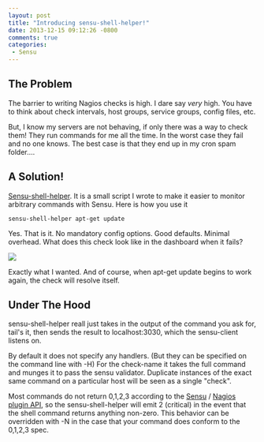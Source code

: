 ```yaml
---
layout: post
title: "Introducing sensu-shell-helper!"
date: 2013-12-15 09:12:26 -0800
comments: true
categories: 
 - Sensu
---
```


## The Problem

The barrier to writing Nagios checks is high. I dare say _very_ high. You have
to think about check intervals, host groups, service groups, config files, etc.

But, I know my servers are not behaving, if only there was a way to check them!
They run commands for me all the time. In the worst case they fail and no one 
knows. The best case is that they end up in my cron spam folder....

## A Solution!

[Sensu-shell-helper](https://github.com/solarkennedy/sensu-shell-helper). It is 
a small script I wrote to make it easier to monitor arbitrary commands with 
Sensu. Here is how you use it

    sensu-shell-helper apt-get update

Yes. That is it. No mandatory config options. Good defaults. Minimal overhead. 
What does this check look like in the dashboard when it fails?

![](/uploads/sensu-helper-screenshot.png)

Exactly what I wanted. And of course, when apt-get update begins to work again,
the check will resolve itself.

## Under The Hood

sensu-shell-helper reall just takes in the output of the command you ask for,
tail's it, then sends the result to localhost:3030, which the sensu-client
listens on. 

By default it does not specify any handlers. (But they can be specified on the
command line with -H) For the check-name it takes the full command and munges 
it to pass the sensu validator. Duplicate instances of the exact same command
on a particular host will be seen as a single "check".

Most commands do not return 0,1,2,3 according to the 
[Sensu](http://sensuapp.org/docs/0.12/checks) /
[Nagios plugin API](https://www.nagios-plugins.org/doc/guidelines.html#AEN78), 
so the sensu-shell-helper will emit 2 (critical) in the event that the 
shell command returns anything non-zero. This behavior can be overridden
with -N in the case that your command does conform to the 0,1,2,3 spec.
